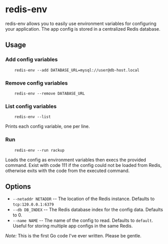# redis-env

redis-env allows you to easily use environment variables for configuring your application. The app config is stored in a centralized Redis database.

## Usage

### Add config variables

		redis-env --add DATABASE_URL=mysql://user@db-host.local
		
### Remove config variables

		redis-env --remove DATABASE_URL

### List config variables

		redis-env --list

Prints each config variable, one per line.

### Run

		redis-env --run rackup

Loads the config as environment variables then execs the provided command. Exist with code 111 if the config could not be loaded from Redis, otherwise exits with the code from the executed command.

## Options

* `--netaddr NETADDR` -- The location of the Redis instance. Defaults to `tcp:120.0.0.1:6379`
* `--db DB_INDEX` -- The Redis database index for the config data. Defaults to 0.
* `--name NAME` -- The name of the config to read. Defaults to `default`. Useful for storing multiple app configs in the same Redis.

_Note:_ This is the first Go code I've ever written. Please be gentle.
